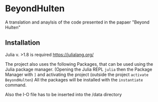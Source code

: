 # BeyondHulten

A translation and anaylsis of the code presented in the papaer "Beyond Hulten"

## Installation
Julia v. >1.8 is required https://julialang.org/

The project also uses the following Packages, that can be used using the Julia package manager. (Opening the Julia REPL `julia` then the Package Manager with `]` and activating the project (outside the project  `activate BeyondHulten`)
All the packages will be installed with the `instantiate` command.

Also the I-O file has to be inserted into the /data directory


